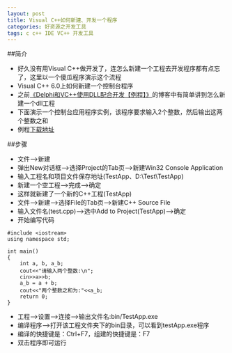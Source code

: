 ```yaml
---
layout: post
title: Visual C++如何新建、开发一个程序
categories: 好资源之开发工具
tags: c c++ IDE VC++ 开发工具
---
```


##简介

* 好久没有用Visual C++做开发了，连怎么新建一个工程去开发程序都有点忘了，这里以一个傻瓜程序演示这个流程
* Visual C++ 6.0上如何新建一个控制台程序
* 之前[《Delphi和VC++使用DLL配合开发【例程】》](http://www.xumenger.com/delphi-cpp-dll-20160412/)的博客中有简单讲到怎么新建一个dll工程
* 下面演示一个控制台应用程序实例，该程序要求输入2个整数，然后输出这两个整数之和
* 例程[下载地址](../download/20160503/TestApp.zip)

##步骤

* 文件-->新建
* 弹出New对话框-->选择Project的Tab页-->新建Win32 Console Application
* 输入工程名和项目文件保存地址(TestApp、D:\\Test\TestApp)
* 新建一个空工程-->完成-->确定
* 这样就新建了一个新的C++工程(TestApp)
* 文件-->新建-->选择File的Tab页-->新建C++ Source File
* 输入文件名(test.cpp)-->选中Add to Project(TestApp)-->确定
* 开始编写代码

```
#include <iostream>
using namespace std;

int main()
{
	int a, b, a_b;
	cout<<"请输入两个整数:\n";
	cin>>a>>b;
	a_b = a + b;
	cout<<"两个整数之和为:"<<a_b;
	return 0;
}
```

* 工程-->设置-->连接-->输出文件名:bin/TestApp.exe
* 编译程序-->打开该工程文件夹下的bin目录，可以看到testApp.exe程序
* 编译的快捷键是：Ctrl+F7，组建的快捷键是：F7
* 双击程序即可运行
